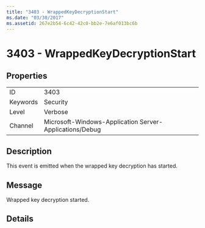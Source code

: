 ```yaml
---
title: "3403 - WrappedKeyDecryptionStart"
ms.date: "03/30/2017"
ms.assetid: 267e2b54-6c42-42c0-bb2e-7e6af013bc6b
---
```

# 3403 - WrappedKeyDecryptionStart
## Properties  
  
|||  
|-|-|  
|ID|3403|  
|Keywords|Security|  
|Level|Verbose|  
|Channel|Microsoft-Windows-Application Server-Applications/Debug|  
  
## Description  
 This event is emitted when the wrapped key decryption has started.  
  
## Message  
 Wrapped key decryption started.  
  
## Details
